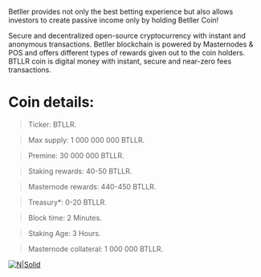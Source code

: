 Betller provides not only the best betting experience but also allows investors to create passive income  only by holding Betller Coin!  

Secure and decentralized open-source cryptocurrency with instant and anonymous transactions. Betller blockchain is powered by Masternodes &  POS and offers different types of rewards given out to the coin holders. BTLLR coin is digital money with instant, secure and near-zero fees transactions.


# Coin details:

> Ticker: BTLLR.

> Max supply: 1 000 000 000 BTLLR.

> Premine: 30 000 000 BTLLR.

> Staking rewards: 40-50 BTLLR.

> Masternode rewards: 440-450 BTLLR.

> Treasury*: 0-20 BTLLR.

> Block time: 2 Minutes.

> Staking Age: 3 Hours.

> Masternode collateral: 1 000 000 BTLLR.

[![N|Solid](https://i.imgur.com/jdkiMDF.png)](https://betller.io)
